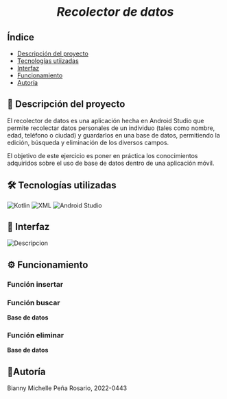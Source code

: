 <h1 align = "center"> <em> Recolector de datos </em> </h1>
<h2>Índice</h2>

+ [Descripción del proyecto](descripción-del-proyecto) <br>
+ [Tecnologías utiizadas](tecnologías_utilizadas) <br>
+ [Interfaz](interfaz) <br>
+ [Funcionamiento](funcionamiento) <br>
+ [Autoría](autoría)

## 💭 Descripción del proyecto</h2>
<p>
El recolector de datos es una aplicación hecha en Android Studio que permite recolectar datos personales de un individuo (tales como nombre, edad, teléfono o ciudad) y guardarlos en una base de datos, permitiendo la edición, búsqueda y eliminación de los diversos campos.

El objetivo de este ejercicio es poner en práctica los conocimientos adquiridos sobre el uso de base de datos dentro de una aplicación móvil.
</p>

## 🛠️ Tecnologías utilizadas
![Kotlin](https://img.shields.io/badge/Kotlin-0095D5?style=for-the-badge&logo=kotlin&logoColor=white)
![XML](https://img.shields.io/badge/XML-FF6600?style=for-the-badge&logo=xml&logoColor=white)
![Android Studio](https://img.shields.io/badge/Android%20Studio-3DDC84?style=for-the-badge&logo=android-studio&logoColor=white)

## 📱 Interfaz
![Descripcion](images/interfaz.png)
## ⚙️ Funcionamiento
### Función insertar
### Función buscar
<b>Base de datos</b>
### Función eliminar
<b>Base de datos</b>

## 👤Autoría
<p>Bianny Michelle Peña Rosario, 2022-0443</p>

